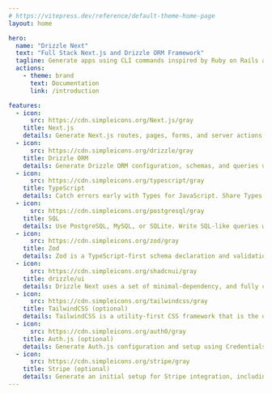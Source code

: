 ```yaml
---
# https://vitepress.dev/reference/default-theme-home-page
layout: home

hero:
  name: "Drizzle Next"
  text: "Full Stack Next.js and Drizzle ORM Framework"
  tagline: Generate apps using CLI commands inspired by Ruby on Rails and shadcn/ui
  actions:
    - theme: brand
      text: Documentation
      link: /introduction

features:
  - icon:
      src: https://cdn.simpleicons.org/Next.js/gray
    title: Next.js
    details: Generate Next.js routes, pages, forms, and server actions with CLI scaffolding automations.
  - icon:
      src: https://cdn.simpleicons.org/drizzle/gray
    title: Drizzle ORM
    details: Generate Drizzle ORM configuration, schemas, and queries using the CLI.
  - icon:
      src: https://cdn.simpleicons.org/typescript/gray
    title: TypeScript
    details: Catch errors early with Types for JavaScript. Share Types between the front end and back end for full stack type safety.
  - icon:
      src: https://cdn.simpleicons.org/postgresql/gray
    title: SQL
    details: Use PostgreSQL, MySQL, or SQLite. Write SQL-like queries with Drizzle ORM. Generate plain SQL migrations with Drizzle Kit.
  - icon:
      src: https://cdn.simpleicons.org/zod/gray
    title: Zod
    details: Zod is a TypeScript-first schema declaration and validation library. Generated server actions will have customizable zod data validations.
  - icon:
      src: https://cdn.simpleicons.org/shadcnui/gray
    title: drizzle/ui
    details: Drizzle Next uses a set of minimal-dependency, and fully customizable, UI components (inspired by shadcn) that are copied into your project.
  - icon:
      src: https://cdn.simpleicons.org/tailwindcss/gray
    title: TailwindCSS (optional)
    details: TailwindCSS is a utility-first CSS framework that is the default of Next.js. You can opt out of TailwindCSS if you prefer to start with a blank slate.
  - icon:
      src: https://cdn.simpleicons.org/auth0/gray
    title: Auth.js (optional)
    details: Generate Auth.js configuration and setup using Credentials, GitHub, Google, and other providers. You can opt out of Auth.js if you prefer to roll your own authentication.
  - icon:
      src: https://cdn.simpleicons.org/stripe/gray
    title: Stripe (optional)
    details: Generate an initial setup for Stripe integration, including webhook and customer portal endpoints. This is an optional add-on extension.
---
```

